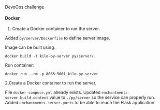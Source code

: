 DevoOps challenge

#### Docker
1. Create a Docker container to run the server.

Added `py/server/Dockerfile` to define server image.

Image can be built using:
```shell
docker build -t kilo-py-server py/server/.
```
Run container:
```shell
docker run --rm -p 8085:5001 kilo-py-server
```

2.Create a Docker container to run the server.

File `docker-compose.yml` already exists. Updated `enchantments-server.build.context` value to `./py/server` so the
service can properly run. Added `enchantments-server.ports` to be able to reach the Flask application
